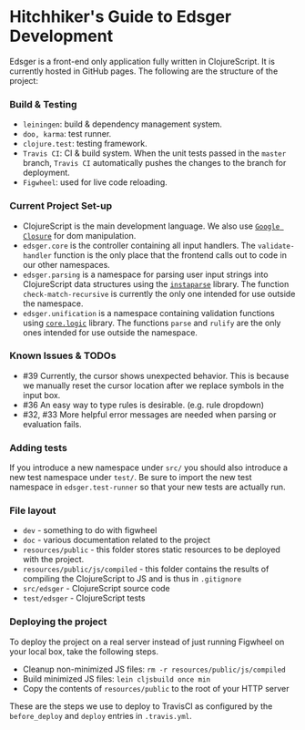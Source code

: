 # Hitchhiker's Guide to Edsger Development 

Edsger is a front-end only application fully written in ClojureScript. It is currently hosted in GitHub pages. The following are the structure of the project:

### Build & Testing
* `leiningen`: build & dependency management system.
* `doo, karma`: test runner.
* `clojure.test`: testing framework.
* `Travis CI`: CI & build system. When the unit tests passed in the `master` branch, `Travis CI` automatically pushes the changes to the branch for deployment.
* `Figwheel`: used for live code reloading.

### Current Project Set-up
* ClojureScript is the main development language. We also use [`Google Closure`](https://github.com/google/closure-library) for dom manipulation.
* `edsger.core` is the controller containing all input handlers.
  The `validate-handler` function is the only place that the frontend calls out to code in our other namespaces.
* `edsger.parsing` is a namespace for parsing user input strings into ClojureScript data structures using the [`instaparse`](https://github.com/Engelberg/instaparse) library.
  The function `check-match-recursive` is currently the only one intended for use outside the namespace.
* `edsger.unification` is a namespace containing validation functions using [`core.logic`](https://github.com/clojure/core.logic) library.
   The functions `parse` and `rulify` are the only ones intended for use outside the namespace.

### Known Issues & TODOs
* #39 Currently, the cursor shows unexpected behavior. This is because we manually reset the cursor location after we replace symbols in the input box.
* #36 An easy way to type rules is desirable. (e.g. rule dropdown)
* #32, #33 More helpful error messages are needed when parsing or evaluation fails.

### Adding tests

If you introduce a new namespace under `src/` you should also introduce a new
test namespace under `test/`. Be sure to import the new test namespace in
`edsger.test-runner` so that your new tests are actually run.

### File layout

- `dev` - something to do with figwheel
- `doc` - various documentation related to the project
- `resources/public` - this folder stores static resources to be deployed with
  the project.
- `resources/public/js/compiled` - this folder contains the results of compiling
  the ClojureScript to JS and is thus in `.gitignore`
- `src/edsger` - ClojureScript source code
- `test/edsger` - ClojureScript tests

### Deploying the project

To deploy the project on a real server instead of just running Figwheel on your
local box, take the following steps.

- Cleanup non-minimized JS files: `rm -r resources/public/js/compiled`
- Build minimized JS files: `lein cljsbuild once min`
- Copy the contents of `resources/public` to the root of your HTTP server

These are the steps we use to deploy to TravisCI as configured by the
`before_deploy` and `deploy` entries in `.travis.yml`.
